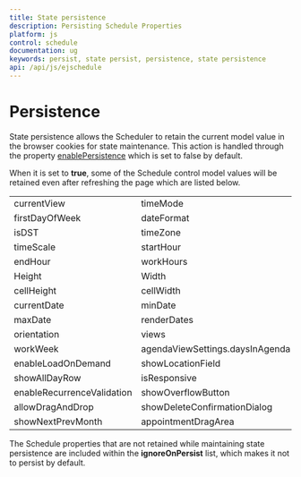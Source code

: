 ```yaml
---
title: State persistence
description: Persisting Schedule Properties
platform: js
control: schedule
documentation: ug
keywords: persist, state persist, persistence, state persistence
api: /api/js/ejschedule 
---
```

# Persistence

State persistence allows the Scheduler to retain the current model value in the browser cookies for state maintenance. This action is handled through the property [enablePersistence](/api/js/ejschedule#members:enablepersistence) which is set to false by default.

When it is set to **true**, some of the Schedule control model values will be retained even after refreshing the page which are listed below.

<table>
<tr>
<td>
currentView</td><td>
timeMode</td></tr>
<tr>
<td>
firstDayOfWeek</td><td>
dateFormat</td></tr>
<tr>
<td>
isDST</td><td>
timeZone</td></tr>
<tr>
<td>
timeScale</td><td>
startHour</td></tr>
<tr>
<td>
endHour</td><td>
workHours</td></tr>
<tr>
<td>
Height</td><td>
Width</td></tr>
<tr>
<td>
cellHeight</td><td>
cellWidth</td></tr>
<tr>
<td>
currentDate</td><td>
minDate</td></tr>
<tr>
<td>
maxDate</td><td>
renderDates</td></tr>
<tr>
<td>
orientation</td><td>
views</td></tr>
<tr>
<td>
workWeek</td><td>
agendaViewSettings.daysInAgenda</td></tr>
<tr>
<td>
enableLoadOnDemand</td><td>
showLocationField</td></tr>
<tr>
<td>
showAllDayRow</td><td>
isResponsive</td></tr>
<tr>
<td>
enableRecurrenceValidation</td><td>
showOverflowButton</td></tr>
<tr>
<td>
allowDragAndDrop</td><td>
showDeleteConfirmationDialog</td></tr>
<tr>
<td>
showNextPrevMonth</td><td>
appointmentDragArea</td></tr>
</table>

The Schedule properties that are not retained while maintaining state persistence are included within the **ignoreOnPersist** list, which makes it not to persist by default.

